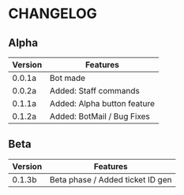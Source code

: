 # CHANGELOG

## Alpha

Version | Features
------------ | -------------
0.0.1a | Bot made
0.0.2a | Added: Staff commands
0.1.1a | Added: Alpha button feature
0.1.2a | Added: BotMail / Bug Fixes

## Beta

Version | Features
------------ | -------------
0.1.3b | Beta phase / Added ticket ID gen
